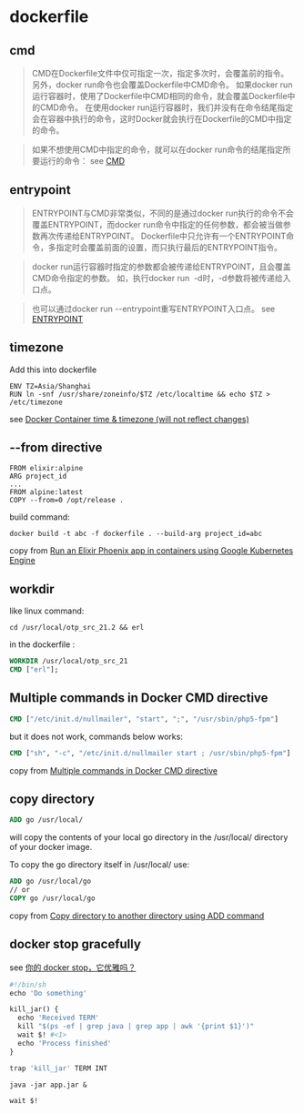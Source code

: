 # dockerfile

## cmd
> CMD在Dockerfile文件中仅可指定一次，指定多次时，会覆盖前的指令。
> 另外，docker run命令也会覆盖Dockerfile中CMD命令。
> 如果docker run运行容器时，使用了Dockerfile中CMD相同的命令，就会覆盖Dockerfile中的CMD命令。
> 在使用docker run运行容器时，我们并没有在命令结尾指定会在容器中执行的命令，这时Docker就会执行在Dockerfile的CMD中指定的命令。

> 如果不想使用CMD中指定的命令，就可以在docker run命令的结尾指定所要运行的命令：
see [CMD](https://itbilu.com/linux/docker/VyhM5wPuz.html#cmd-cmd)

## entrypoint
> ENTRYPOINT与CMD非常类似，不同的是通过docker run执行的命令不会覆盖ENTRYPOINT，而docker run命令中指定的任何参数，都会被当做参数再次传递给ENTRYPOINT。
> Dockerfile中只允许有一个ENTRYPOINT命令，多指定时会覆盖前面的设置，而只执行最后的ENTRYPOINT指令。

> docker run运行容器时指定的参数都会被传递给ENTRYPOINT，且会覆盖CMD命令指定的参数。
> 如，执行docker run <image> -d时，-d参数将被传递给入口点。

> 也可以通过docker run --entrypoint重写ENTRYPOINT入口点。
see [ENTRYPOINT](https://itbilu.com/linux/docker/VyhM5wPuz.html#cmd-entrypoint)


## timezone
Add this into dockerfile

``` shell
ENV TZ=Asia/Shanghai
RUN ln -snf /usr/share/zoneinfo/$TZ /etc/localtime && echo $TZ > /etc/timezone
```
see [Docker Container time & timezone (will not reflect changes)](https://serverfault.com/questions/683605/docker-container-time-timezone-will-not-reflect-changes)

## --from directive

``` shell
FROM elixir:alpine
ARG project_id
...
FROM alpine:latest
COPY --from=0 /opt/release .
```
build command:

``` shell
docker build -t abc -f dockerfile . --build-arg project_id=abc
```

copy from [Run an Elixir Phoenix app in containers using Google Kubernetes Engine](https://cloud.google.com/community/tutorials/elixir-phoenix-on-kubernetes-google-container-engine)

## workdir
like linux command:

``` shell
cd /usr/local/otp_src_21.2 && erl
```
in the dockerfile :

``` dockerfile
WORKDIR /usr/local/otp_src_21
CMD ["erl"];
```
## Multiple commands in Docker CMD directive

``` dockerfile
CMD ["/etc/init.d/nullmailer", "start", ";", "/usr/sbin/php5-fpm"]
```
but it does not work, commands below works:

``` dockerfile
CMD ["sh", "-c", "/etc/init.d/nullmailer start ; /usr/sbin/php5-fpm"]
```
copy from [Multiple commands in Docker CMD directive](https://serverfault.com/questions/685697/multiple-commands-in-docker-cmd-directive)

## copy directory

``` dockerfile
ADD go /usr/local/
```
will copy the contents of your local go directory in the /usr/local/ directory of your docker image.

To copy the go directory itself in /usr/local/ use:
``` dockerfile
ADD go /usr/local/go
// or
COPY go /usr/local/go
```
copy from [Copy directory to another directory using ADD command](https://stackoverflow.com/questions/26504846/copy-directory-to-another-directory-using-add-command)

## docker stop gracefully
see [你的 docker stop，它优雅吗？](https://segmentfault.com/a/1190000022971054)

``` dockerfile
#!/bin/sh
echo 'Do something'

kill_jar() {
  echo 'Received TERM'
  kill "$(ps -ef | grep java | grep app | awk '{print $1}')"
  wait $! #<1>
  echo 'Process finished'
}

trap 'kill_jar' TERM INT

java -jar app.jar &

wait $!
```
